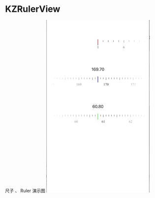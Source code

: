 # KZRulerView
尺子 、 Ruler 
演示图 
![image](https://github.com/1074653827/KZRulerView/blob/master/Jun-11-2020%2012-15-42.gif)
